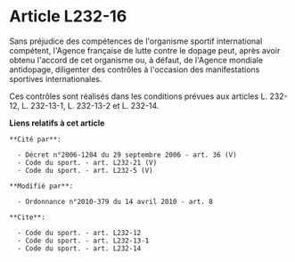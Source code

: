 # Article L232-16

Sans préjudice des compétences de l'organisme sportif international compétent, l'Agence française de lutte contre le dopage
peut, après avoir obtenu l'accord de cet organisme ou, à défaut, de l'Agence mondiale antidopage, diligenter des contrôles à
l'occasion des manifestations sportives internationales. 

Ces contrôles sont réalisés dans les conditions prévues aux articles L. 232-12, L. 232-13-1, L. 232-13-2 et L. 232-14.

**Liens relatifs à cet article**

	**Cité par**:

	  - Décret n°2006-1204 du 29 septembre 2006 - art. 36 (V)
	  - Code du sport. - art. L232-21 (V)
	  - Code du sport. - art. L232-5 (V)

	**Modifié par**:

	  - Ordonnance n°2010-379 du 14 avril 2010 - art. 8

	**Cite**:

	  - Code du sport. - art. L232-12
	  - Code du sport. - art. L232-13-1
	  - Code du sport. - art. L232-14
